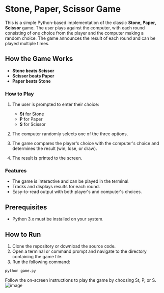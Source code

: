 # Stone, Paper, Scissor Game

This is a simple Python-based implementation of the classic **Stone, Paper, Scissor** game. The user plays against the computer, with each round consisting of one choice from the player and the computer making a random choice. The game announces the result of each round and can be played multiple times.

## How the Game Works

- **Stone beats Scissor**
- **Scissor beats Paper**
- **Paper beats Stone**

### How to Play

1. The user is prompted to enter their choice: 
   - **St** for Stone
   - **P** for Paper
   - **S** for Scissor

2. The computer randomly selects one of the three options.
3. The game compares the player's choice with the computer's choice and determines the result (win, lose, or draw).
4. The result is printed to the screen.

### Features

- The game is interactive and can be played in the terminal.
- Tracks and displays results for each round.
- Easy-to-read output with both player's and computer's choices.

## Prerequisites

- Python 3.x must be installed on your system.

## How to Run

1. Clone the repository or download the source code.
2. Open a terminal or command prompt and navigate to the directory containing the game file.
3. Run the following command:

```bash
python game.py
```

Follow the on-screen instructions to play the game by choosing St, P, or S.
![image](https://github.com/user-attachments/assets/ca64ec03-a217-4ad7-b42a-4b8e8c190d10)

